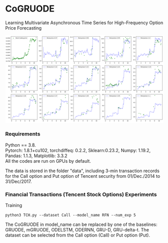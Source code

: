 # CoGRUODE
Learning Multivariate Asynchronous Time Series for High-Frequency Option Price Forecasting

![Image text](https://github.com/lyjsilence/CoGRUODE/blob/main/img/eval_example.png)

### Requirements
Python == 3.8.   
Pytorch: 1.8.1+cu102, torchdiffeq: 0.2.2, Sklearn:0.23.2, Numpy: 1.19.2, Pandas: 1.1.3, Matplotlib: 3.3.2   
All the codes are run on GPUs by default. 

The data is stored in the folder "data", including 3-min transaction records for the Call option and Put option of Tencent security from 01/Dec./2014 to 31/Dec/2017.
   
### Financial Transactions (Tencent Stock Options) Experiments

Training
```
python3 TCH.py --dataset Call --model_name RFN --num_exp 5 
```

The CoGRUODE in model_name can be replaced by one of the baselines: GRUODE, mGRUODE, ODELSTM, ODERNN, GRU-D, GRU-delta-t.
The dataset can be selected from the Call option (Call) or Put option (Put).



